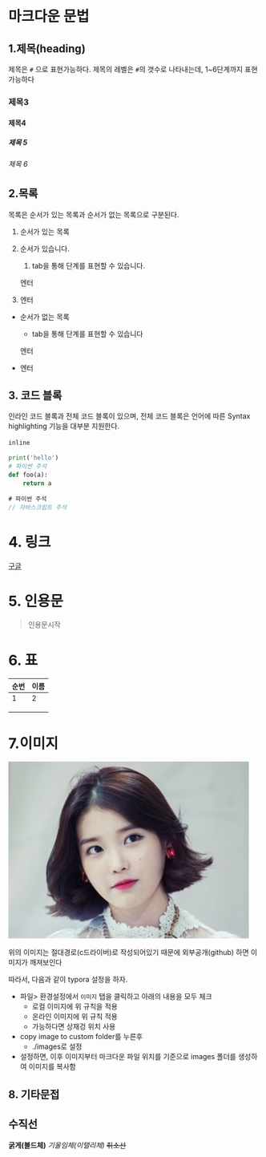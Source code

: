 # 마크다운 문법

## 1.제목(heading)

제목은 `#` 으로 표현가능하다. 제목의 레벨은 `#`의 갯수로 나타내는데, 1~6단계까지 표현 가능하다

### 제목3

#### 제목4

##### 제목 5

###### 제목 6

## 2.목록

목록은 순서가 있는 목록과 순서가 없는 목록으로 구분된다.

1. 순서가 있는 목록

2. 순서가 있습니다.

   1. tab을 통해 단계를 표현할 수 있습니다.

   엔터

3. 엔터

* 순서가 없는 목록

  * tab을 통해 단계를 표현할 수 있습니다

  엔터

* 엔터

## 3. 코드 블록

인라인 코드 블록과 전체 코드 블록이 있으며, 전체 코드 블록은 언어에 따른 Syntax highlighting 기능을 대부분 지원한다.

`inline`

```python
print('hello')
# 파이썬 주석
def foo(a):
    return a

```

```javascript
# 파이썬 주석
// 자바스크립트 주석
```



# 4. 링크

[구글](https://www.google.com/)



# 5. 인용문

> 인용문시작

# 6. 표

| 순번 | 이름 |
| ---- | ---- |
| 1     | 2     |
|  |  |
|  |  |
|  |  |



# 7.이미지

![아이유](images/아이유.jpg)

위의 이미지는 절대경로(c드라이버)로 작성되어있기 때문에 외부공개(github) 하면 이미지가 깨져보인다

따라서, 다음과 같이 typora 설정을 하자.

* 파일> 환경설정에서 `이미지` 탭을 클릭하고 아래의 내용을 모두 체크
  * 로컬 이미지에 위 규칙을 적용
  * 온라인 이미지에 위 규칙 적용
  * 가능하다면 상재겅 위치 사용
* copy image to custom folder를 누른후 
  * ./images로 설정
* 설정하면, 이후 이미지부터 마크다운 파일 위치를 기준으로 images 폴더를 생성하여 이미지를 복사함


## 8. 기타문접
수직선
---
**굵게(볼드체)**
*기울임체(이탤리체)*
~~취소선~~

